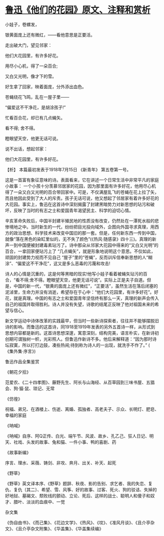 # [鲁迅《他们的花园》原文、注释和赏析](https://www.vrrw.net/wx/9298.html)

小娃子，卷螺发，

银黄面庞上还有微红，——看他意思是正要活。

走出破大门，望见邻家：

他们大花园里，有许多好花。

用尽小心机，得了一朵百合;

又白又光明，像才下的雪。

好生拿了回家，映着面庞，分外添出血色。

苍蝇绕花飞鸣，乱在一屋子里——

“偏爱这不干净花，是胡涂孩子!”

忙看百合花，却已有几点蝇矢。

看不得; 舍不得。

瞪眼望天空，他更无话可说。

说不出话，想起邻家：

他们大花园里，有许多好花。

【析】 本篇最初发表于1918年7月15日 《新青年》 第五卷第一号。

这是一首富有象征意味的诗。表面看来，它在讲述一个日常生活中非常平凡的家庭小故事： 一个小孩十分羡慕邻居家的花园，因为那里面有许多好花，他用尽心机得了一朵又白又光明的百合带回家中。可是，不仅满屋乱飞的苍蝇在花上拉了矢，而且他因此受到了大人的斥责。孩子无话可说，他又想起了邻居家有着许多好花的大花园。事实上，鲁迅在这首诗中深刻揭露了封建黑暗势力对新思想的玷污和破坏，反映了当时的有志之士和爱国青年渴望民主、科学的迫切心情。



辛亥革命失败后，中国半封建半殖民地的性质没有改变，仍然处在一潭死水般的悲惨境地之中。当时新生的一代，纷纷把目光投向域外，企图向外国寻求真理，用西方的政治思想、科学技术来改变中国旧的那一套。但是，任何新东西一传到中国，就像“落在黑色的染缸里似的，无不失了颜色”(《热风·随感录》四十三)。真理的新声一到中国便被封建毒素玷污了。诗中那朵从邻家大花园中得来的“又白又光明”的百合，一拿回家便玷污上了 “几点蝇矢”，就是形象地说明这个意思。不仅如此，顽固的封建势力视而不见自己 “屋子”里的“苍蝇”，反而训斥信奉新思想的人“糊涂”、“偏爱这不干净花”，这又是多么恶毒的污蔑和攻击!

诗人的心情是沉重的，这是何等黑暗的现实!他写小娃子看着被蝇矢玷污的百合，“看不得;舍不得。瞪眼望天空，他更无话可说”。实际上正是夫子自道。但是，中国的新一代，“银黄的面庞上还有微红”，“正要活”，虽然生活在落后闭塞的泥淖里，生命力并没有消逝，希望存在于心中：“他们大花园里，有许多好花”。好花，就是真理。中国的有志之士和爱国青年坚信终有那么一天，真理的新声会传入自己的祖国并取得胜利。诗人并没有失望，诗歌的结尾正反映了他对祖国未来的希望与信心。

新文学运动中诗体改革的实践最早，但当时一些新诗探索者，往往并不能够摆脱旧诗的影响。而鲁迅的这首诗，同1918至1919年发表的另外五首诗一样，从形式到思想内容都是新的。这首诗思想深邃，寓意深刻，结构完美，语言朴实，在新诗初创期可谓独树一帜，光彩照人。但鲁迅作新诗不多。他后来解释道：“因为那时诗坛寂寞，所以打打边鼓，凑些热闹;待到称为诗人的一出现，就洗手不作了。” ( 《集外集·序言》)

鲁迅作品全集鉴赏

《朝花夕拾》

范爱农、《二十四孝图》、藤野先生、阿长与山海经、从百草园到三味书屋、五猖会、狗·猫·鼠、琐记、无常

《仿徨》

祝福、弟兄、在酒楼上、伤逝、离婚、孤独者、高老夫子、示众、长明灯、肥皂、幸福的家庭

《呐喊》

《呐喊》自序、阿Q正传、白光、端午节、风波、故乡、孔乙己、狂人日记、明天、社戏、头发的故事、兔和猫、一件小事、鸭的喜剧、药

《故事新编》

序言、理水、采薇、铸剑、非攻、奔月、出关、补天、起死

《野草》

《野草》英文译本序、《野草》题辞、秋夜、影的告别、求乞者、我的失恋、复仇、复仇〔其二〕、希望、雪、风筝、好的故事、过客、死火、狗的驳诘、失掉的好地狱、墓碣文、颓败线的颤动、立论、死后、这样的战士、聪明人和傻子和奴才、腊叶、淡淡的血痕中、一觉

杂文集

《伪自由书》、《而己集》、《花边文学》、《热风》、《坟》、《准风月谈》、《且介亭杂文》、《且介亭杂文附集》、《华盖集》、《华盖集续编》

